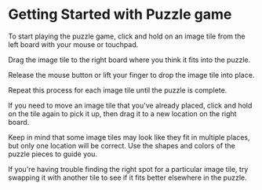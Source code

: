 # Getting Started with Puzzle game
To start playing the puzzle game, click and hold on an image tile from the left board with your mouse or touchpad.

Drag the image tile to the right board where you think it fits into the puzzle.

Release the mouse button or lift your finger to drop the image tile into place.

Repeat this process for each image tile until the puzzle is complete.

If you need to move an image tile that you've already placed, click and hold on the tile again to pick it up, then drag it to a new location on the right board.

Keep in mind that some image tiles may look like they fit in multiple places, but only one location will be correct. Use the shapes and colors of the puzzle pieces to guide you.

If you're having trouble finding the right spot for a particular image tile, try swapping it with another tile to see if it fits better elsewhere in the puzzle.
